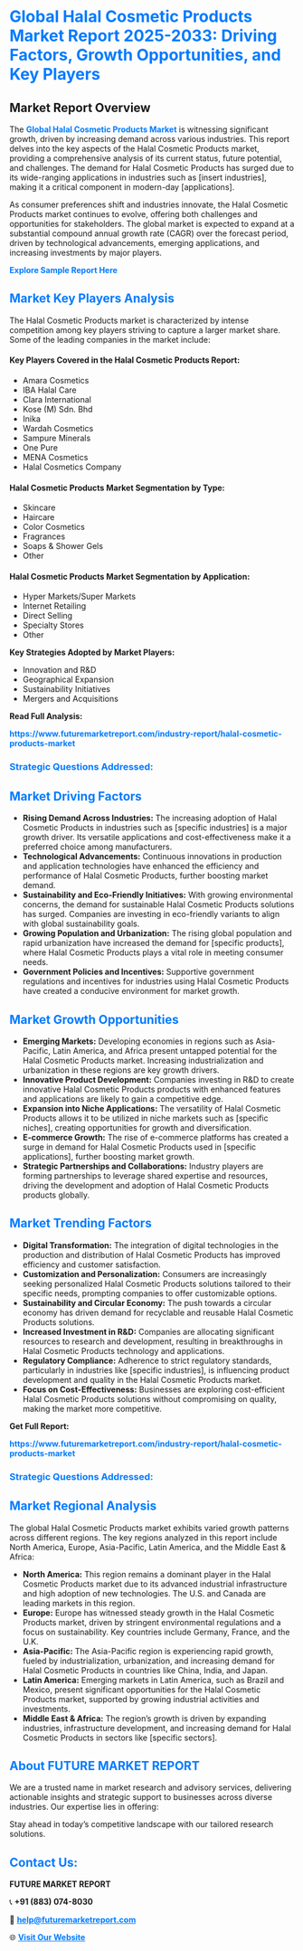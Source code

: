 <h1 style="color: #007BFF;">Global Halal Cosmetic Products Market Report 2025-2033: Driving Factors, Growth Opportunities, and Key Players</h1>

<section id="overview">
<h2>Market Report Overview</h2>
<p>The <a href="https://www.futuremarketreport.com/industry-report/halal-cosmetic-products-market" style="color: #007BFF; text-decoration: none;"><strong>Global Halal Cosmetic Products Market</strong></a> is witnessing significant growth, driven by increasing demand across various industries. This report delves into the key aspects of the Halal Cosmetic Products market, providing a comprehensive analysis of its current status, future potential, and challenges. The demand for Halal Cosmetic Products has surged due to its wide-ranging applications in industries such as [insert industries], making it a critical component in modern-day [applications].</p>
<p>As consumer preferences shift and industries innovate, the Halal Cosmetic Products market continues to evolve, offering both challenges and opportunities for stakeholders. The global market is expected to expand at a substantial compound annual growth rate (CAGR) over the forecast period, driven by technological advancements, emerging applications, and increasing investments by major players.</p>
</section>

<section id="overview">
<p><a href="https://www.futuremarketreport.com/request-sample/reportId=91568" style="color: #007BFF; text-decoration: none;"><strong>Explore Sample Report Here</strong></a></p>
</section>

<section id="key-players">
<h2 style="color: #007BFF;">Market Key Players Analysis</h2>
<p>The Halal Cosmetic Products market is characterized by intense competition among key players striving to capture a larger market share. Some of the leading companies in the market include:</p>
<h4>Key Players Covered in the Halal Cosmetic Products Report:</h4>
<ul><li>Amara Cosmetics</li><li>IBA Halal Care</li><li>Clara International</li><li>Kose (M) Sdn. Bhd</li><li>Inika</li><li>Wardah Cosmetics</li><li>Sampure Minerals</li><li>One Pure</li><li>MENA Cosmetics</li><li>Halal Cosmetics Company</li></ul>
<h4>Halal Cosmetic Products Market Segmentation by Type:</h4>
<ul><li>Skincare</li><li>Haircare</li><li>Color Cosmetics</li><li>Fragrances</li><li>Soaps &amp; Shower Gels</li><li>Other</li></ul>

<h4>Halal Cosmetic Products Market Segmentation by Application:</h4>
<ul><li>Hyper Markets/Super Markets</li><li>Internet Retailing</li><li>Direct Selling</li><li>Specialty Stores</li><li>Other</li></ul>
<p><strong>Key Strategies Adopted by Market Players:</strong></p>
<ul>
<li>Innovation and R&D</li>
<li>Geographical Expansion</li>
<li>Sustainability Initiatives</li>
<li>Mergers and Acquisitions</li>
</ul>
</section>

<section>
<p><strong>Read Full Analysis: </strong></p><a href="https://www.futuremarketreport.com/industry-report/halal-cosmetic-products-market" style="color: #007BFF; text-decoration: none;"><strong>https://www.futuremarketreport.com/industry-report/halal-cosmetic-products-market</strong></a>
<h3 style="color: #007BFF;">Strategic Questions Addressed:</h3>
</section>

<section id="driving-factors">
<h2 style="color: #007BFF;">Market Driving Factors</h2>
<ul>
<li><strong>Rising Demand Across Industries:</strong> The increasing adoption of Halal Cosmetic Products in industries such as [specific industries] is a major growth driver. Its versatile applications and cost-effectiveness make it a preferred choice among manufacturers.</li>
<li><strong>Technological Advancements:</strong> Continuous innovations in production and application technologies have enhanced the efficiency and performance of Halal Cosmetic Products, further boosting market demand.</li>
<li><strong>Sustainability and Eco-Friendly Initiatives:</strong> With growing environmental concerns, the demand for sustainable Halal Cosmetic Products solutions has surged. Companies are investing in eco-friendly variants to align with global sustainability goals.</li>
<li><strong>Growing Population and Urbanization:</strong> The rising global population and rapid urbanization have increased the demand for [specific products], where Halal Cosmetic Products plays a vital role in meeting consumer needs.</li>
<li><strong>Government Policies and Incentives:</strong> Supportive government regulations and incentives for industries using Halal Cosmetic Products have created a conducive environment for market growth.</li>
</ul>
</section>

<section id="growth-opportunities">
<h2 style="color: #007BFF;">Market Growth Opportunities</h2>
<ul>
<li><strong>Emerging Markets:</strong> Developing economies in regions such as Asia-Pacific, Latin America, and Africa present untapped potential for the Halal Cosmetic Products market. Increasing industrialization and urbanization in these regions are key growth drivers.</li>
<li><strong>Innovative Product Development:</strong> Companies investing in R&D to create innovative Halal Cosmetic Products products with enhanced features and applications are likely to gain a competitive edge.</li>
<li><strong>Expansion into Niche Applications:</strong> The versatility of Halal Cosmetic Products allows it to be utilized in niche markets such as [specific niches], creating opportunities for growth and diversification.</li>
<li><strong>E-commerce Growth:</strong> The rise of e-commerce platforms has created a surge in demand for Halal Cosmetic Products used in [specific applications], further boosting market growth.</li>
<li><strong>Strategic Partnerships and Collaborations:</strong> Industry players are forming partnerships to leverage shared expertise and resources, driving the development and adoption of Halal Cosmetic Products products globally.</li>
</ul>
</section>

<section id="trending-factors">
<h2 style="color: #007BFF;">Market Trending Factors</h2>
<ul>
<li><strong>Digital Transformation:</strong> The integration of digital technologies in the production and distribution of Halal Cosmetic Products has improved efficiency and customer satisfaction.</li>
<li><strong>Customization and Personalization:</strong> Consumers are increasingly seeking personalized Halal Cosmetic Products solutions tailored to their specific needs, prompting companies to offer customizable options.</li>
<li><strong>Sustainability and Circular Economy:</strong> The push towards a circular economy has driven demand for recyclable and reusable Halal Cosmetic Products solutions.</li>
<li><strong>Increased Investment in R&D:</strong> Companies are allocating significant resources to research and development, resulting in breakthroughs in Halal Cosmetic Products technology and applications.</li>
<li><strong>Regulatory Compliance:</strong> Adherence to strict regulatory standards, particularly in industries like [specific industries], is influencing product development and quality in the Halal Cosmetic Products market.</li>
<li><strong>Focus on Cost-Effectiveness:</strong> Businesses are exploring cost-efficient Halal Cosmetic Products solutions without compromising on quality, making the market more competitive.</li>
</ul>
</section>

<section>
<p><strong>Get Full Report: </strong></p><a href="https://www.futuremarketreport.com/industry-report/halal-cosmetic-products-market" style="color: #007BFF; text-decoration: none;"><strong>https://www.futuremarketreport.com/industry-report/halal-cosmetic-products-market</strong></a>
<h3 style="color: #007BFF;">Strategic Questions Addressed:</h3>
</section>


<section id="regional-analysis">
<h2 style="color: #007BFF;">Market Regional Analysis</h2>
<p>The global Halal Cosmetic Products market exhibits varied growth patterns across different regions. The key regions analyzed in this report include North America, Europe, Asia-Pacific, Latin America, and the Middle East & Africa:</p>
<ul>
<li><strong>North America:</strong> This region remains a dominant player in the Halal Cosmetic Products market due to its advanced industrial infrastructure and high adoption of new technologies. The U.S. and Canada are leading markets in this region.</li>
<li><strong>Europe:</strong> Europe has witnessed steady growth in the Halal Cosmetic Products market, driven by stringent environmental regulations and a focus on sustainability. Key countries include Germany, France, and the U.K.</li>
<li><strong>Asia-Pacific:</strong> The Asia-Pacific region is experiencing rapid growth, fueled by industrialization, urbanization, and increasing demand for Halal Cosmetic Products in countries like China, India, and Japan.</li>
<li><strong>Latin America:</strong> Emerging markets in Latin America, such as Brazil and Mexico, present significant opportunities for the Halal Cosmetic Products market, supported by growing industrial activities and investments.</li>
<li><strong>Middle East & Africa:</strong> The region’s growth is driven by expanding industries, infrastructure development, and increasing demand for Halal Cosmetic Products in sectors like [specific sectors].</li>
</ul>
</section>

<footer>
<h2 style="color: #007BFF;">About FUTURE MARKET REPORT</h2>
<p>We are a trusted name in market research and advisory services, delivering actionable insights and strategic support to businesses across diverse industries. Our expertise lies in offering:</p>

<p>Stay ahead in today’s competitive landscape with our tailored research solutions.</p>

<h2 style="color: #007BFF;">Contact Us:</h2>
<p><strong>FUTURE MARKET REPORT</strong></p>
<p>📞 <strong>+91 (883) 074-8030</strong></p>
<p>📧 <strong><a href="mailto:help@futuremarketreport.com" style="color: #007BFF;">help@futuremarketreport.com</a></strong></p>
<p>🌐 <strong><a href="https://www.futuremarketreport.com/" style="color: #007BFF;">Visit Our Website</a></strong></p>
</footer>